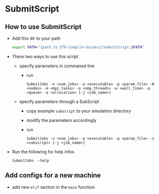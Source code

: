 # SubmitScript

## How to use SubmitScript

* Add this dir to your path

    ```bash
    export PATH="{path_to_ETK-Compile-Guides}/SubmitScript:$PATH"
    ```

* There two ways to use this script

    - specify parameters in commaned line

        * run
            ```
            SubmitJobs -n <num_jobs> -e <executable> -p <param_file> -N <nodes> -m <mpi_tasks> -o <omp_threads> -w <wall_time> -q <queue> -a <allocation> [-j <job_name>]
            ```

    - specify parameters through a SubScript

        * copy example `subscript` to your simulation directory

        * modify the parameters accordingly

        * run

            ```
            SubmitJobs -n <num_jobs> -e <executable> -p <param_file> -s <subscript> [-j <job_name>]
            ```

* Run the following for help infos

    ```
    SubmitJobs --help
    ```


## Add configs for a new machine

* add new `elif` section in the `main` function
